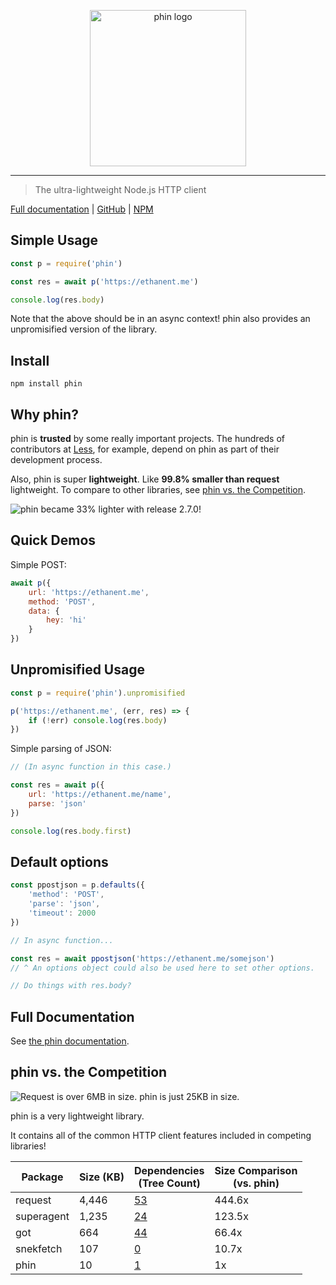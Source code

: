 <p align="center" style="text-align: center"><img src="https://raw.githubusercontent.com/ethanent/phin/master/media/phin-textIncluded.png" width="250" alt="phin logo"/></p>

---

> The ultra-lightweight Node.js HTTP client

[Full documentation](https://ethanent.github.io/phin/) | [GitHub](https://github.com/ethanent/phin) | [NPM](https://www.npmjs.com/package/phin)


## Simple Usage

```javascript
const p = require('phin')

const res = await p('https://ethanent.me')

console.log(res.body)
```

Note that the above should be in an async context! phin also provides an unpromisified version of the library.

## Install

```
npm install phin
```


## Why phin?

phin is **trusted** by some really important projects. The hundreds of contributors at [Less](https://github.com/less/less.js), for example, depend on phin as part of their development process.

Also, phin is super **lightweight**. Like **99.8% smaller than request** lightweight. To compare to other libraries, see [phin vs. the Competition](https://github.com/ethanent/phin/blob/master/README.md#phin-vs-the-competition).

<img src="https://pbs.twimg.com/media/DSPF9TaUQAA0tIe.jpg:large" alt="phin became 33% lighter with release 2.7.0!"/>


## Quick Demos

Simple POST:

```js
await p({
	url: 'https://ethanent.me',
	method: 'POST',
	data: {
		hey: 'hi'
	}
})
```

## Unpromisified Usage

```js
const p = require('phin').unpromisified

p('https://ethanent.me', (err, res) => {
	if (!err) console.log(res.body)
})
```

Simple parsing of JSON:

```js
// (In async function in this case.)

const res = await p({
	url: 'https://ethanent.me/name',
	parse: 'json'
})

console.log(res.body.first)
```

## Default options

```js
const ppostjson = p.defaults({
	'method': 'POST',
	'parse': 'json',
	'timeout': 2000
})

// In async function...

const res = await ppostjson('https://ethanent.me/somejson')
// ^ An options object could also be used here to set other options.

// Do things with res.body?
```


## Full Documentation

See [the phin documentation](https://ethanent.github.io/phin/).

## phin vs. the Competition

<img src="https://pbs.twimg.com/media/DSLU_UcUEAI4bgc.jpg:large" alt="Request is over 6MB in size. phin is just 25KB in size."/>

phin is a very lightweight library.

It contains all of the common HTTP client features included in competing libraries!

Package | Size (KB) | Dependencies<br />(Tree Count) | Size Comparison<br />(vs. phin)
--- | --- | --- | ---
request | 4,446 | [53](http://npm.anvaka.com/#/view/2d/request) | 444.6x
superagent | 1,235 | [24](http://npm.anvaka.com/#/view/2d/superagent) | 123.5x
got | 664 | [44](http://npm.anvaka.com/#/view/2d/got) | 66.4x
snekfetch | 107 | [0](http://npm.anvaka.com/#/view/2d/snekfetch) | 10.7x
phin | 10 | [1](http://npm.anvaka.com/#/view/2d/phin) | 1x